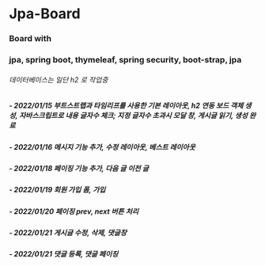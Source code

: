 # Jpa-Board

### Board with 
### jpa, spring boot, thymeleaf, spring security, boot-strap, jpa
###### 데이터베이스는 일단 h2 로 작업중
##### - 2022/01/15 부트스트랩과 타임리프를 사용한 기본 레이아웃, h2 연동 보드 객체 생성, 자바스크립트로 내용 글자수 체크; 지정 글자수 초과시 모달 창, 게시글 읽기, 생성 완료
##### - 2022/01/16 메시지 기능 추가, 수정 레이아웃, 베스트 레이아웃
##### - 2022/01/18 페이징 기능 추가, 다음 글 이전 글
##### - 2022/01/19 회원 가입 폼, 가입
##### - 2022/01/20 페이징 prev, next 버튼 처리
##### - 2022/01/21 게시글 수정, 삭제, 댓글창
##### - 2022/01/21 댓글 등록, 댓글 페이징
